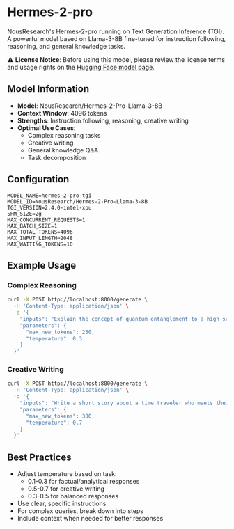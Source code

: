 # Hermes-2-pro

NousResearch's Hermes-2-pro running on Text Generation Inference (TGI). A powerful model based on Llama-3-8B fine-tuned for instruction following, reasoning, and general knowledge tasks.

⚠️ **License Notice**: Before using this model, please review the license terms and usage rights on the [Hugging Face model page](https://huggingface.co/NousResearch/Hermes-2-Pro-Llama-3-8B).

## Model Information

- **Model**: NousResearch/Hermes-2-Pro-Llama-3-8B
- **Context Window**: 4096 tokens
- **Strengths**: Instruction following, reasoning, creative writing
- **Optimal Use Cases**: 
  - Complex reasoning tasks
  - Creative writing
  - General knowledge Q&A
  - Task decomposition

## Configuration

```env
MODEL_NAME=hermes-2-pro-tgi
MODEL_ID=NousResearch/Hermes-2-Pro-Llama-3-8B
TGI_VERSION=2.4.0-intel-xpu
SHM_SIZE=2g
MAX_CONCURRENT_REQUESTS=1
MAX_BATCH_SIZE=1
MAX_TOTAL_TOKENS=4096
MAX_INPUT_LENGTH=2048
MAX_WAITING_TOKENS=10
```

## Example Usage

### Complex Reasoning
```bash
curl -X POST http://localhost:8000/generate \
  -H 'Content-Type: application/json' \
  -d '{
    "inputs": "Explain the concept of quantum entanglement to a high school student. Break it down into simple terms:",
    "parameters": {
      "max_new_tokens": 250,
      "temperature": 0.3
    }
  }'
```

### Creative Writing
```bash
curl -X POST http://localhost:8000/generate \
  -H 'Content-Type: application/json' \
  -d '{
    "inputs": "Write a short story about a time traveler who meets their younger self. Focus on the emotional impact:",
    "parameters": {
      "max_new_tokens": 300,
      "temperature": 0.7
    }
  }'
```

## Best Practices

- Adjust temperature based on task:
  - 0.1-0.3 for factual/analytical responses
  - 0.5-0.7 for creative writing
  - 0.3-0.5 for balanced responses
- Use clear, specific instructions
- For complex queries, break down into steps
- Include context when needed for better responses 